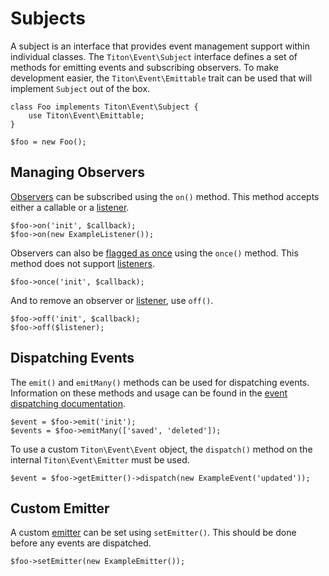 # Subjects #

A subject is an interface that provides event management support within individual classes. The `Titon\Event\Subject` 
interface defines a set of methods for emitting events and subscribing observers. To make development easier, 
the `Titon\Event\Emittable` trait can be used that will implement `Subject` out of the box.

```hack
class Foo implements Titon\Event\Subject {
    use Titon\Event\Emittable;
}

$foo = new Foo();
```

## Managing Observers ##

[Observers](emitting.md#observers) can be subscribed using the `on()` method. 
This method accepts either a callable or a [listener](listeners.md).

```hack
$foo->on('init', $callback);
$foo->on(new ExampleListener());
```

Observers can also be [flagged as once](emitting.md#one-time-notifications) using the `once()` method. 
This method does not support [listeners](listeners.md).

```hack
$foo->once('init', $callback);
```

And to remove an observer or [listener](listeners.md), use `off()`.

```hack
$foo->off('init', $callback);
$foo->off($listener);
```

## Dispatching Events ##

The `emit()` and `emitMany()` methods can be used for dispatching events. Information on these methods and usage can be 
found in the [event dispatching documentation](emitting.md#dispatching-events).

```hack
$event = $foo->emit('init');
$events = $foo->emitMany(['saved', 'deleted']);
```

To use a custom `Titon\Event\Event` object, the `dispatch()` method on the internal `Titon\Event\Emitter` must be used.

```hack
$event = $foo->getEmitter()->dispatch(new ExampleEvent('updated'));
```

## Custom Emitter ##

A custom [emitter](emitting.md) can be set using `setEmitter()`. This should be done before any events are dispatched.

```hack
$foo->setEmitter(new ExampleEmitter());
```
